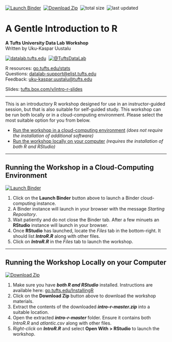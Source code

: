[![Launch Binder](https://mybinder.org/badge_logo.svg)](https://mybinder.org/v2/gh/tuftsdatalab/intro-r/master?urlpath=rstudio)&nbsp;
[![Download Zip](https://tuftsdatalab.github.io/assets/badges/download.svg)](https://github.com/tuftsdatalab/intro-r/archive/master.zip)&nbsp;
![total size](https://img.shields.io/github/repo-size/tuftsdatalab/intro-r?label=total%20size)&nbsp;
![last updated](https://img.shields.io/github/last-commit/tuftsdatalab/intro-r?label=last%20updated)

# A Gentle Introduction to R
**A Tufts University Data Lab Workshop**\
Written by Uku-Kaspar Uustalu

[![datalab.tufts.edu](https://tuftsdatalab.github.io/assets/badges/datalab.svg)](https://sites.tufts.edu/datalab)&nbsp;
[![@TuftsDataLab](https://tuftsdatalab.github.io/assets/badges/twitter.svg)](https://twitter.com/intent/follow?screen_name=tuftsdatalab)

R resources: [go.tufts.edu/stats](https://sites.tufts.edu/datalab/stats/)\
Questions: [datalab-support@elist.tufts.edu](mailto:datalab-support@elist.tufts.edu)\
Feedback: [uku-kaspar.uustalu@tufts.edu](mailto:uku-kaspar.uustalu@tufts.edu)

Slides: [tufts.box.com/v/intro-r-slides](https://tufts.box.com/v/intro-r-slides)

---
This is an introductory R workshop designed for use in an instructor-guided session, but that is also suitable for self-guided study. This workshop can be run both locally or in a cloud-computing environment. Please select the most suitable option for you from below.

- [Run the workshop in a cloud-computing environment](https://github.com/tuftsdatalab/intro-r#running-the-workshop-in-a-cloud-computing-environment) *(does not require the installation of additional software)*
- [Run the workshop locally on your computer](https://github.com/tuftsdatalab/intro-r#running-the-workshop-locally-on-your-computer) *(requires the installation of both R and RStudio)*

---
## Running the Workshop in a Cloud-Computing Environment

[![Launch Binder](https://mybinder.org/badge_logo.svg)](https://mybinder.org/v2/gh/tuftsdatalab/intro-r/master?urlpath=rstudio)

1. Click on the **Launch Binder** button above to launch a Binder cloud-computing instance.
2. A Binder instance will launch in your browser with the message *Starting Repository*.
3. Wait patiently and do not close the Binder tab. After a few minuets an **RStudio** instance will launch in your browser.
4. Once **RStudio** has launched, locate the *Files* tab in the bottom-right. It should list ***IntroR.R*** along with other files.
5. Click on ***IntroR.R*** in the *Files* tab to launch the workshop.

---
## Running the Workshop Locally on your Computer

[![Download Zip](https://tuftsdatalab.github.io/assets/badges/download.svg)](https://github.com/tuftsdatalab/intro-r/archive/master.zip)

1. Make sure you have ***both R and RStudio*** installed. Instructions are available here: [go.tufts.edu/InstallingR](https://sites.tufts.edu/datalab/installing-r-and-rstudio/)
2. Click on the **Download Zip** button above to download the workshop materials.
3. Extract the contents of the downloaded ***intro-r-master.zip*** into a suitable location.
4. Open the extracted ***intro-r-master*** folder. Ensure it contains both *IntroR.R* and *atlantic.csv* along with other files.
5. *Right-click* on ***IntroR.R*** and select **Open With > RStudio** to launch the workshop.
